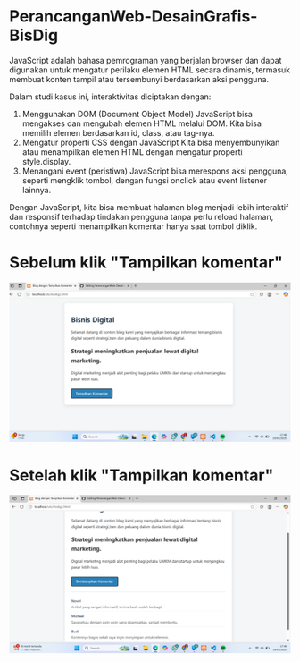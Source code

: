 # PerancanganWeb-DesainGrafis-BisDig

JavaScript adalah bahasa pemrograman yang berjalan browser dan dapat digunakan untuk mengatur perilaku elemen HTML secara dinamis, termasuk membuat konten tampil atau tersembunyi berdasarkan aksi pengguna.

Dalam studi kasus ini, interaktivitas diciptakan dengan:

1. Menggunakan DOM (Document Object Model)
JavaScript bisa mengakses dan mengubah elemen HTML melalui DOM. Kita bisa memilih elemen berdasarkan id, class, atau tag-nya.
2. Mengatur properti CSS dengan JavaScript
Kita bisa menyembunyikan atau menampilkan elemen HTML dengan mengatur properti style.display.
3. Menangani event (peristiwa)
JavaScript bisa merespons aksi pengguna, seperti mengklik tombol, dengan fungsi onclick atau event listener lainnya.

Dengan JavaScript, kita bisa membuat halaman blog menjadi lebih interaktif dan responsif terhadap tindakan pengguna tanpa perlu reload halaman, contohnya seperti menampilkan komentar hanya saat tombol diklik.

# Sebelum klik "Tampilkan komentar"

![alt text](https://github.com/PutriNurIsnaeni/PerancanganWeb-DesainGrafis-BisDig/blob/main/Screenshot%202025-05-19%20174848.png?raw=true)

# Setelah klik "Tampilkan komentar"
![alt text](https://github.com/PutriNurIsnaeni/PerancanganWeb-DesainGrafis-BisDig/blob/main/Screenshot%202025-05-19%20174958.png?raw=true)




